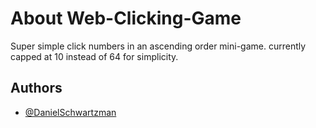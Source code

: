 # About Web-Clicking-Game
Super simple click numbers in an ascending order mini-game. currently capped at 10 instead of 64 for simplicity.

## Authors
- [@DanielSchwartzman](https://github.com/DanielSchwartzman)
